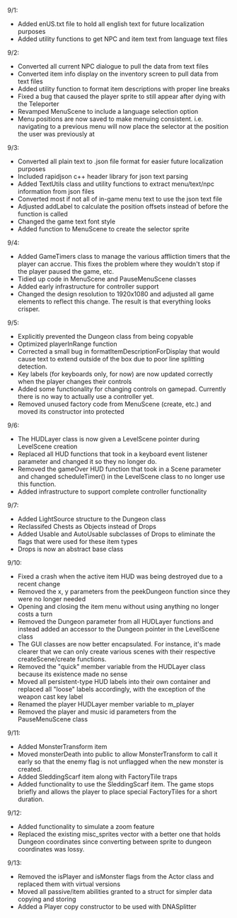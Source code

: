 9/1: 

- Added enUS.txt file to hold all english text for future localization purposes
- Added utility functions to get NPC and item text from language text files

9/2:

- Converted all current NPC dialogue to pull the data from text files
- Converted item info display on the inventory screen to pull data from text files
- Added utility function to format item descriptions with proper line breaks
- Fixed a bug that caused the player sprite to still appear after dying with the Teleporter
- Revamped MenuScene to include a language selection option
- Menu positions are now saved to make menuing consistent. i.e. navigating to a previous menu will now place the selector at the position the user was previously at

9/3:

- Converted all plain text to .json file format for easier future localization purposes
- Included rapidjson c++ header library for json text parsing
- Added TextUtils class and utility functions to extract menu/text/npc information from json files
- Converted most if not all of in-game menu text to use the json text file
- Adjusted addLabel to calculate the position offsets instead of before the function is called
- Changed the game text font style
- Added function to MenuScene to create the selector sprite

9/4:

- Added GameTimers class to manage the various affliction timers that the player can accrue. This fixes the problem where they wouldn't stop if the player paused the game, etc.
- Tidied up code in MenuScene and PauseMenuScene classes
- Added early infrastructure for controller support
- Changed the design resolution to 1920x1080 and adjusted all game elements to reflect this change. The result is that everything looks crisper.

9/5:

- Explicitly prevented the Dungeon class from being copyable
- Optimized playerInRange function
- Corrected a small bug in formatItemDescriptionForDisplay that would cause text to extend outside of the box due to poor line splitting detection.
- Key labels (for keyboards only, for now) are now updated correctly when the player changes their controls
- Added some functionality for changing controls on gamepad. Currently there is no way to actually use a controller yet.
- Removed unused factory code from MenuScene (create, etc.) and moved its constructor into protected

9/6:

- The HUDLayer class is now given a LevelScene pointer during LevelScene creation
- Replaced all HUD functions that took in a keyboard event listener parameter and changed it so they no longer do.
- Removed the gameOver HUD function that took in a Scene parameter and changed scheduleTimer() in the LevelScene class to no longer use this function.
- Added infrastructure to support complete controller functionality

9/7:

- Added LightSource structure to the Dungeon class
- Reclassifed Chests as Objects instead of Drops
- Added Usable and AutoUsable subclasses of Drops to eliminate the flags that were used for these item types
- Drops is now an abstract base class

9/10:

- Fixed a crash when the active item HUD was being destroyed due to a recent change
- Removed the x, y parameters from the peekDungeon function since they were no longer needed
- Opening and closing the item menu without using anything no longer costs a turn
- Removed the Dungeon parameter from all HUDLayer functions and instead added an accessor to the Dungeon pointer in the LevelScene class
- The GUI classes are now better encapsulated. For instance, it's made clearer that we can only create various scenes with their respective createScene/create functions.
- Removed the "quick" member variable from the HUDLayer class because its existence made no sense
- Moved all persistent-type HUD labels into their own container and replaced all "loose" labels accordingly, with the exception of the weapon cast key label
- Renamed the player HUDLayer member variable to m_player
- Removed the player and music id parameters from the PauseMenuScene class

9/11:

- Added MonsterTransform item
- Moved monsterDeath into public to allow MonsterTransform to call it early so that the enemy flag is not unflagged when the new monster is created.
- Added SleddingScarf item along with FactoryTile traps
- Added functionality to use the SleddingScarf item. The game stops briefly and allows the player to place special FactoryTiles for a short duration.

9/12:

- Added functionality to simulate a zoom feature
- Replaced the existing misc_sprites vector with a better one that holds Dungeon coordinates since converting between sprite to dungeon coordinates was lossy.

9/13:

- Removed the isPlayer and isMonster flags from the Actor class and replaced them with virtual versions
- Moved all passive/item abilities granted to a struct for simpler data copying and storing
- Added a Player copy constructor to be used with DNASplitter
